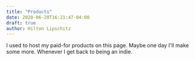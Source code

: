 ```yaml
---
title: "Products"
date: 2020-06-20T16:21:47-04:00
draft: true
author: Hilton Lipschitz
---
```


I used to host my paid-for products on this page. Maybe one day I'll make some more. Whenever I get back to being an indie.
